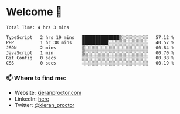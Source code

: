 # Welcome 🦘

<!--START_SECTION:waka-->

```text
Total Time: 4 hrs 3 mins

TypeScript   2 hrs 19 mins   ██████████████▒░░░░░░░░░░   57.12 %
PHP          1 hr 38 mins    ██████████░░░░░░░░░░░░░░░   40.57 %
JSON         2 mins          ▒░░░░░░░░░░░░░░░░░░░░░░░░   00.84 %
JavaScript   1 min           ▒░░░░░░░░░░░░░░░░░░░░░░░░   00.70 %
Git Config   0 secs          ░░░░░░░░░░░░░░░░░░░░░░░░░   00.38 %
CSS          0 secs          ░░░░░░░░░░░░░░░░░░░░░░░░░   00.19 %
```

<!--END_SECTION:waka-->

### 📫 Where to find me:

-   Website: [kieranproctor.com](https://kieranproctor.com/)
-   LinkedIn: [here](https://www.linkedin.com/in/kieran-proctor-086b5a159/)
-   Twitter: [@kieran_proctor](https://twitter.com/kieran_proctor)
